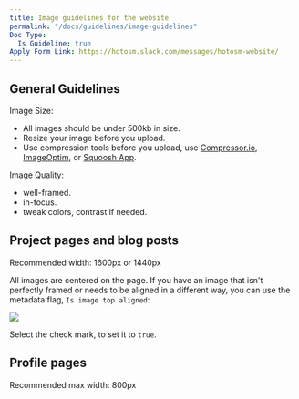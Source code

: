 ```yaml
---
title: Image guidelines for the website
permalink: "/docs/guidelines/image-guidelines"
Doc Type:
  Is Guideline: true
Apply Form Link: https://hotosm.slack.com/messages/hotosm-website/
---
```


## General Guidelines

Image Size:
  - All images should be under 500kb in size.
  - Resize your image before you upload.
  - Use compression tools before you upload, use [Compressor.io](https://compressor.io/compress), [ImageOptim](https://imageoptim.com/mac), or [Squoosh App](https://squoosh.app/).

Image Quality:
  - well-framed.
  - in-focus.
  - tweak colors, contrast if needed.

## Project pages and blog posts

Recommended width: 1600px or 1440px

All images are centered on the page. If you have an image that isn't perfectly framed or needs to be aligned in a different way, you can use the metadata flag, `Is image top aligned`:

![](https://monosnap.com/image/cw8nBXa90aoP83z6C7XWVOmsuLBo85.png)

Select the check mark, to set it to `true`.

## Profile pages

Recommended max width: 800px
